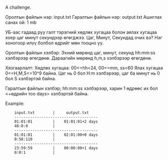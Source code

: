 A challenge. 

Оролтын файлын нэр: input.txt
Гаралтын файлын нэр: output.txt
Ашиглах санах ой: 1 mb

УБ-аас гадаад руу галт тэрэгний хөдлөх хугацаа болон аялах хугацаа хоер цаг минут секундээр өгөгджээ. Цаг, Минут, Секундад очих вэ? Нэг хоногоор илүү болбол өдрийг мөн тооцно уу.

Оролтын файлын хэлбэр: Эхний мөрөнд цаг, минут, секунд hh:mm:ss хэлбэрээр өгөгдөнө. Дараагийн мөрөнд h,m,s хэлбэрээр өгөгдөнө.

Хязгаарлалт:
Хөдлөх хугацаа: 00<=hh<24, 00<=mm, ss<60
Ялах хугацаа 0<=H,M,S<=10^9 байна. Цаг нь 0 бол H:m хэлбэрээр, цаг ба минут нь 0 бол S хэлбэртэй байна.

Гаралтын файлын хэлбэр; hh:mm:ss хэлбэрээр, харин 1 өдрөөс их бол <+өдрийн тоо days> хэлбэртэй байна.

Example:

        input.txt        |     output.txt
        -------------------------------------
        01:01:01         |    01:01:01+2 days
        48:0:0           |
        -------------------------------------
        01:01:01         |    02:01:00+0 days 
        0:58:110         |    
        -------------------------------------
        23:59:59         |    00:00:00+1 days
        0:0:1            |
